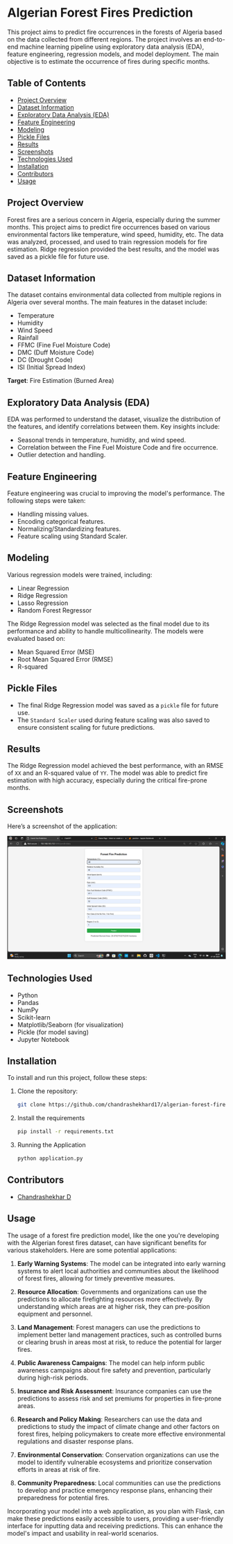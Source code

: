 # Algerian Forest Fires Prediction

This project aims to predict fire occurrences in the forests of Algeria based on the data collected from different regions. The project involves an end-to-end machine learning pipeline using exploratory data analysis (EDA), feature engineering, regression models, and model deployment. The main objective is to estimate the occurrence of fires during specific months.

## Table of Contents
- [Project Overview](#project-overview)
- [Dataset Information](#dataset-information)
- [Exploratory Data Analysis (EDA)](#exploratory-data-analysis-eda)
- [Feature Engineering](#feature-engineering)
- [Modeling](#modeling)
- [Pickle Files](#pickle-files)
- [Results](#results)
- [Screenshots](#screenshots)
- [Technologies Used](#technologies-used)
- [Installation](#installation)
- [Contributors](#contributors)
- [Usage](#usage)



## Project Overview
Forest fires are a serious concern in Algeria, especially during the summer months. This project aims to predict fire occurrences based on various environmental factors like temperature, wind speed, humidity, etc. The data was analyzed, processed, and used to train regression models for fire estimation. Ridge regression provided the best results, and the model was saved as a pickle file for future use.

## Dataset Information
The dataset contains environmental data collected from multiple regions in Algeria over several months. The main features in the dataset include:
- Temperature
- Humidity
- Wind Speed
- Rainfall
- FFMC (Fine Fuel Moisture Code)
- DMC (Duff Moisture Code)
- DC (Drought Code)
- ISI (Initial Spread Index)

**Target**: Fire Estimation (Burned Area)

## Exploratory Data Analysis (EDA)
EDA was performed to understand the dataset, visualize the distribution of the features, and identify correlations between them. Key insights include:
- Seasonal trends in temperature, humidity, and wind speed.
- Correlation between the Fine Fuel Moisture Code and fire occurrence.
- Outlier detection and handling.

## Feature Engineering
Feature engineering was crucial to improving the model's performance. The following steps were taken:
- Handling missing values.
- Encoding categorical features.
- Normalizing/Standardizing features.
- Feature scaling using Standard Scaler.

## Modeling
Various regression models were trained, including:
- Linear Regression
- Ridge Regression
- Lasso Regression
- Random Forest Regressor

The Ridge Regression model was selected as the final model due to its performance and ability to handle multicollinearity. The models were evaluated based on:
- Mean Squared Error (MSE)
- Root Mean Squared Error (RMSE)
- R-squared

## Pickle Files
- The final Ridge Regression model was saved as a `pickle` file for future use.
- The `Standard Scaler` used during feature scaling was also saved to ensure consistent scaling for future predictions.

## Results
The Ridge Regression model achieved the best performance, with an RMSE of `XX` and an R-squared value of `YY`. The model was able to predict fire estimation with high accuracy, especially during the critical fire-prone months.

## Screenshots

Here’s a screenshot of the application:

![prediction page](https://github.com/chandrashekhard17/forest-fires-prediction-algerian-dataset/blob/main/screenshots/Screenshot%20(189).png)


## Technologies Used
- Python
- Pandas
- NumPy
- Scikit-learn
- Matplotlib/Seaborn (for visualization)
- Pickle (for model saving)
- Jupyter Notebook

## Installation
To install and run this project, follow these steps:

1. Clone the repository:
   ```bash
   git clone https://github.com/chandrashekhard17/algerian-forest-fires-prediction.git

   ```

2. Install the requirements
    ```bash
    pip install -r requirements.txt
    ```
3. Running the Application
    ```bash
    python application.py
    ```

## Contributors
- [Chandrashekhar D](https://github.com/chandrashekhard17)

## Usage
The usage of a forest fire prediction model, like the one you're developing with the Algerian forest fires dataset, can have significant benefits for various stakeholders. Here are some potential applications:

1. **Early Warning Systems**: The model can be integrated into early warning systems to alert local authorities and communities about the likelihood of forest fires, allowing for timely preventive measures.

2. **Resource Allocation**: Governments and organizations can use the predictions to allocate firefighting resources more effectively. By understanding which areas are at higher risk, they can pre-position equipment and personnel.

3. **Land Management**: Forest managers can use the predictions to implement better land management practices, such as controlled burns or clearing brush in areas most at risk, to reduce the potential for larger fires.

4. **Public Awareness Campaigns**: The model can help inform public awareness campaigns about fire safety and prevention, particularly during high-risk periods.

5. **Insurance and Risk Assessment**: Insurance companies can use the predictions to assess risk and set premiums for properties in fire-prone areas.

6. **Research and Policy Making**: Researchers can use the data and predictions to study the impact of climate change and other factors on forest fires, helping policymakers to create more effective environmental regulations and disaster response plans.

7. **Environmental Conservation**: Conservation organizations can use the model to identify vulnerable ecosystems and prioritize conservation efforts in areas at risk of fire.

8. **Community Preparedness**: Local communities can use the predictions to develop and practice emergency response plans, enhancing their preparedness for potential fires.

Incorporating your model into a web application, as you plan with Flask, can make these predictions easily accessible to users, providing a user-friendly interface for inputting data and receiving predictions. This can enhance the model's impact and usability in real-world scenarios.


